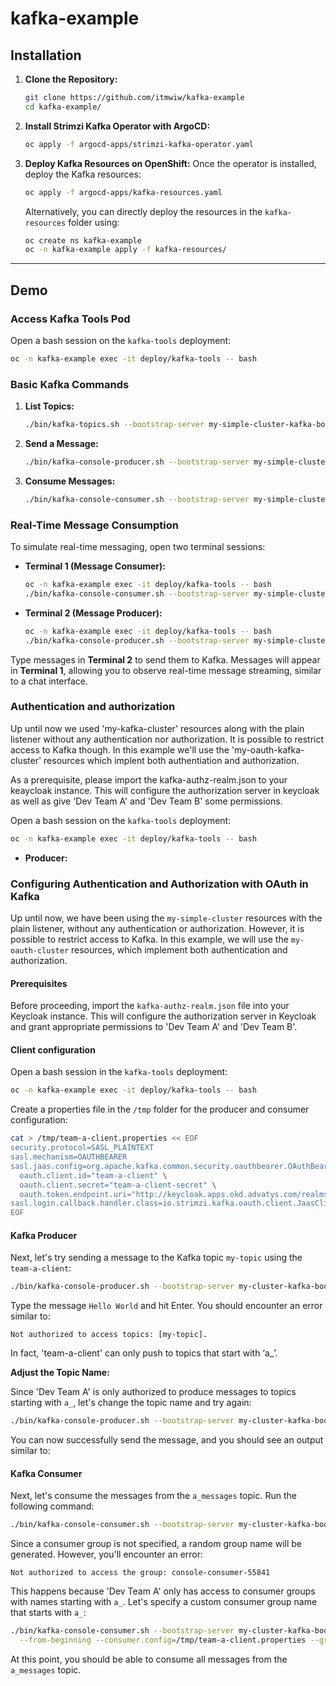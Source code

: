 # kafka-example

## Installation

1. **Clone the Repository:**
   ```bash
   git clone https://github.com/itmwiw/kafka-example
   cd kafka-example/
   ```

2. **Install Strimzi Kafka Operator with ArgoCD:**
   ```bash
   oc apply -f argocd-apps/strimzi-kafka-operator.yaml
   ```

3. **Deploy Kafka Resources on OpenShift:**
   Once the operator is installed, deploy the Kafka resources:
   ```bash
   oc apply -f argocd-apps/kafka-resources.yaml
   ```
   Alternatively, you can directly deploy the resources in the `kafka-resources` folder using:
   ```bash
   oc create ns kafka-example
   oc -n kafka-example apply -f kafka-resources/
   ```

---

## Demo

### Access Kafka Tools Pod
Open a bash session on the `kafka-tools` deployment:
```bash
oc -n kafka-example exec -it deploy/kafka-tools -- bash
```

### Basic Kafka Commands

1. **List Topics:**
   ```bash
   ./bin/kafka-topics.sh --bootstrap-server my-simple-cluster-kafka-bootstrap:9092 --list
   ```

2. **Send a Message:**
   ```bash
   ./bin/kafka-console-producer.sh --bootstrap-server my-simple-cluster-kafka-bootstrap:9092 --topic my-topic
   ```

3. **Consume Messages:**
   ```bash
   ./bin/kafka-console-consumer.sh --bootstrap-server my-simple-cluster-kafka-bootstrap:9092 --topic my-topic --from-beginning
   ```

### Real-Time Message Consumption

To simulate real-time messaging, open two terminal sessions:

- **Terminal 1 (Message Consumer):**
  ```bash
  oc -n kafka-example exec -it deploy/kafka-tools -- bash
  ./bin/kafka-console-consumer.sh --bootstrap-server my-simple-cluster-kafka-bootstrap:9092 --topic my-topic --from-beginning
  ```

- **Terminal 2 (Message Producer):**
  ```bash
  oc -n kafka-example exec -it deploy/kafka-tools -- bash
  ./bin/kafka-console-producer.sh --bootstrap-server my-simple-cluster-kafka-bootstrap:9092 --topic my-topic
  ```

Type messages in **Terminal 2** to send them to Kafka. Messages will appear in **Terminal 1**, allowing you to observe real-time message streaming, similar to a chat interface.

### Authentication and authorization

Up until now we used 'my-kafka-cluster' resources along with the plain listener without any authentication nor authorization. It is possible to restrict access to Kafka though. In this example we'll use the 'my-oauth-kafka-cluster' resources which implent both authentiation and authorization. 

As a prerequisite, please import the kafka-authz-realm.json to your keaycloak instance.
This will configure the authorization server in keycloak as well as give 'Dev Team A' and 'Dev Team B' some permissions.

Open a bash session on the `kafka-tools` deployment:
```bash
oc -n kafka-example exec -it deploy/kafka-tools -- bash
```

- **Producer:**


### Configuring Authentication and Authorization with OAuth in Kafka

Up until now, we have been using the `my-simple-cluster` resources with the plain listener, without any authentication or authorization. However, it is possible to restrict access to Kafka. In this example, we will use the `my-oauth-cluster` resources, which implement both authentication and authorization.

#### Prerequisites

Before proceeding, import the `kafka-authz-realm.json` file into your Keycloak instance. This will configure the authorization server in Keycloak and grant appropriate permissions to 'Dev Team A' and 'Dev Team B'.

#### Client configuration

Open a bash session in the `kafka-tools` deployment:

```bash
oc -n kafka-example exec -it deploy/kafka-tools -- bash
```

Create a properties file in the `/tmp` folder for the producer and consumer configuration:

```bash
cat > /tmp/team-a-client.properties << EOF
security.protocol=SASL_PLAINTEXT
sasl.mechanism=OAUTHBEARER
sasl.jaas.config=org.apache.kafka.common.security.oauthbearer.OAuthBearerLoginModule required \
  oauth.client.id="team-a-client" \
  oauth.client.secret="team-a-client-secret" \
  oauth.token.endpoint.uri="http://keycloak.apps.okd.advatys.com/realms/kafka-authz/protocol/openid-connect/token" ;
sasl.login.callback.handler.class=io.strimzi.kafka.oauth.client.JaasClientOauthLoginCallbackHandler
EOF
```

#### Kafka Producer


Next, let's try sending a message to the Kafka topic `my-topic` using the `team-a-client`:

```bash
./bin/kafka-console-producer.sh --bootstrap-server my-cluster-kafka-bootstrap:9092 --topic my-topic --producer.config=/tmp/team-a-client.properties
```

Type the message `Hello World` and hit Enter. You should encounter an error similar to:

```
Not authorized to access topics: [my-topic].
```
In fact, 'team-a-client' can only push to topics that start with ‘a_’.

**Adjust the Topic Name:**

Since 'Dev Team A' is only authorized to produce messages to topics starting with `a_`, let's change the topic name and try again:

```bash
./bin/kafka-console-producer.sh --bootstrap-server my-cluster-kafka-bootstrap:9092 --topic a_messages --producer.config=/tmp/team-a-client.properties
```

You can now successfully send the message, and you should see an output similar to:


#### Kafka Consumer

Next, let's consume the messages from the `a_messages` topic. Run the following command:

```bash
./bin/kafka-console-consumer.sh --bootstrap-server my-cluster-kafka-bootstrap:9092 --topic a_messages --from-beginning --consumer.config=/tmp/team-a-client.properties
```

Since a consumer group is not specified, a random group name will be generated. However, you'll encounter an error:

```
Not authorized to access the group: console-consumer-55841
```

This happens because 'Dev Team A' only has access to consumer groups with names starting with `a_`. Let's specify a custom consumer group name that starts with `a_`:

```bash
./bin/kafka-console-consumer.sh --bootstrap-server my-cluster-kafka-bootstrap:9092 --topic a_messages \
  --from-beginning --consumer.config=/tmp/team-a-client.properties --group a_consumer_group_1
```

At this point, you should be able to consume all messages from the `a_messages` topic.

